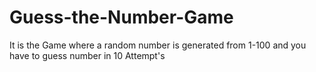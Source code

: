 # Guess-the-Number-Game
It is the Game where a random number is generated from 1-100 and you have to guess number in 10 Attempt's 
